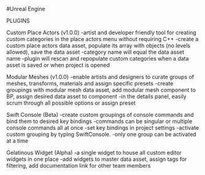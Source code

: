 #Unreal Engine

PLUGINS

Custom Place Actors (v1.0.0)
	-artist and developer friendly tool for creating custom categories in the place actors menu without requiring C++
	-create a custom place actors data asset, populate its array with objects (no levels allowed), save the data asset
	-category name will equal the data asset name
	-plugin will rescan and repopulate custom categories when a data asset is saved or when project is opened

Modular Meshes (v1.0.0)
	-enable artists and designers to curate groups of meshes, transforms, materials and assign specific presets
	-create groupings with modular mesh data asset, add modular mesh component to BP, assign desired data asset to component
	-in the details panel, easily scrum through all possible options or assign preset


Swift Console (Beta)
	-create custom groupings of console commands and bind them to desired key bindings
	-commands can be singular or multiple console commands all at once
	-set key bindings in project settings
	-activate custom grouping by typing SwiftConsole.<name of group>
	-only one group can be activated at a time
	
Gelatinous Widget (Alpha)
	-a single widget to house all custom editor widgets in one place
	-add widgets to master data asset, assign tags for filtering, add documentation link for other team members


